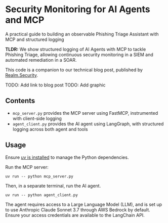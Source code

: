 # Security Monitoring for AI Agents and MCP
A practical guide to building an observable Phishing Triage Assistant with MCP and structured logging

**TLDR:** We show structured logging of AI Agents with MCP to tackle Phishing Triage, allowing continuous security monitoring in a SIEM and automated remediation in a SOAR.

This code is a companion to our technical blog post, published by [Realm.Security](https://realm.security/).

TODO: Add link to blog post
TODO: Add graphic

## Contents

- `mcp_server.py` provides the MCP server using FastMCP, instrumented with client-side logging
- `agent_client.py` provides the AI agent using LangGraph, with structured logging across both agent and tools

## Usage

Ensure [uv is installed](https://docs.astral.sh/uv/getting-started/installation/) to manage the Python dependencies.

Run the MCP server:
```shell
uv run -- python mcp_server.py
```

Then, in a separate terminal, run the AI agent.
```shell
uv run -- python agent_client.py
```

The agent requires access to a Large Language Model (LLM), and is set up
to use Anthropic Claude Sonnet 3.7 through AWS Bedrock by default. Ensure
your access credentials are available to the LangChain API.